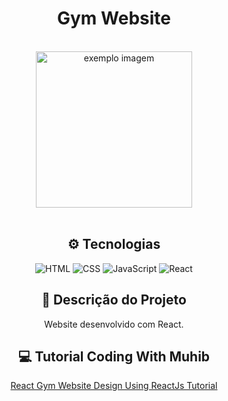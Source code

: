 <div align="center">
  <h1>Gym Website</h1>
</div>

<br>

<div align="center">
  <img src="https://cdn.discordapp.com/attachments/887544607599120404/1058569768640196638/gym-website.png" alt="exemplo imagem"  width="250px">
<div>

<br>

<div align="center">
  <h2>⚙ Tecnologias</h2>

  ![HTML](https://img.shields.io/badge/HTML5-E34F26?style=for-the-badge&logo=html5&logoColor=white)
  ![CSS](https://img.shields.io/badge/CSS3-1572B6?style=for-the-badge&logo=css3&logoColor=white)
  ![JavaScript](https://img.shields.io/badge/JavaScript-F7DF1E?style=for-the-badge&logo=javascript&logoColor=black)
  ![React](https://img.shields.io/badge/React-20232A?style=for-the-badge&logo=react&logoColor=61DAFB)  
</div>

<div align="center">
  <h2>📝 Descrição do Projeto</h2>
  <p align="center">Website desenvolvido com React.</p>
</div>
 
<div align="center">
  <h2>💻 Tutorial Coding With Muhib</h2>
  
  [React Gym Website Design Using ReactJs Tutorial](https://www.youtube.com/watch?v=UVOs3rP3Ea0&t=3243s)
  
</div>

